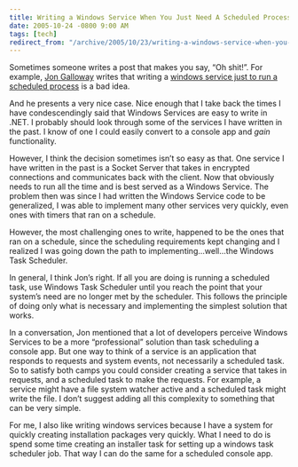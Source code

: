 ```yaml
---
title: Writing a Windows Service When You Just Need A Scheduled Process
date: 2005-10-24 -0800 9:00 AM
tags: [tech]
redirect_from: "/archive/2005/10/23/writing-a-windows-service-when-you-just-need-a-scheduled-process.aspx/"
---
```


Sometimes someone writes a post that makes you say, “Oh shit!”. For
example, [Jon Galloway](http://weblogs.asp.net/jgalloway/) writes that
writing a [windows service just to run a scheduled
process](http://weblogs.asp.net/jgalloway/archive/2005/10/24/428303.aspx)
is a bad idea.

And he presents a very nice case. Nice enough that I take back the times
I have condescendingly said that Windows Services are easy to write in
.NET. I probably should look through some of the services I have written
in the past. I know of one I could easily convert to a console app and
*gain* functionality.

However, I think the decision sometimes isn’t so easy as that. One
service I have written in the past is a Socket Server that takes in
encrypted connections and communicates back with the client. Now that
obviously needs to run all the time and is best served as a Windows
Service. The problem then was since I had written the Windows Service
code to be generalized, I was able to implement many other services very
quickly, even ones with timers that ran on a schedule.

However, the most challenging ones to write, happened to be the ones
that ran on a schedule, since the scheduling requirements kept changing
and I realized I was going down the path to implementing...well...the
Windows Task Scheduler.

In general, I think Jon’s right. If all you are doing is running a
scheduled task, use Windows Task Scheduler until you reach the point
that your system’s need are no longer met by the scheduler. This follows
the principle of doing only what is necessary and implementing the
simplest solution that works.

In a conversation, Jon mentioned that a lot of developers perceive
Windows Services to be a more “professional” solution than task
scheduling a console app. But one way to think of a service is an
application that responds to requests and system events, not necessarily
a scheduled task. So to satisfy both camps you could consider creating a
service that takes in requests, and a scheduled task to make the
requests. For example, a service might have a file system watcher active
and a scheduled task might write the file. I don’t suggest adding all
this complexity to something that can be very simple.

For me, I also like writing windows services because I have a system for
quickly creating installation packages very quickly. What I need to do
is spend some time creating an installer task for setting up a windows
task scheduler job. That way I can do the same for a scheduled console
app.

